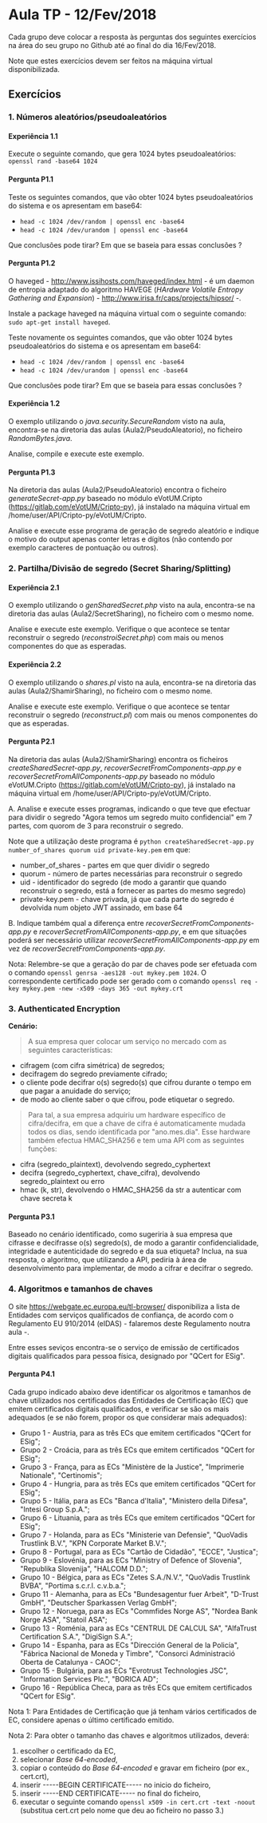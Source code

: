 # Aula TP - 12/Fev/2018

Cada grupo deve colocar a resposta às perguntas dos seguintes exercícios na área do seu grupo no Github até ao final do dia 16/Fev/2018.

Note que estes exercícios devem ser feitos na máquina virtual disponibilizada.

## Exercícios

### 1\. Números aleatórios/pseudoaleatórios

#### Experiência 1.1

Execute o seguinte comando, que gera 1024 bytes pseudoaleatórios: `openssl rand -base64 1024`

#### Pergunta P1.1

Teste os seguintes comandos, que vão obter 1024 bytes pseudoaleatórios do sistema e os apresentam em base64:

- `head -c 1024 /dev/random | openssl enc -base64`
- `head -c 1024 /dev/urandom | openssl enc -base64`

Que conclusões pode tirar? Em que se baseia para essas conclusões ?

#### Pergunta P1.2

O haveged - <http://www.issihosts.com/haveged/index.html> - é um daemon de entropia adaptado do algoritmo HAVEGE (_HArdware Volatile Entropy Gathering and Expansion_) - <http://www.irisa.fr/caps/projects/hipsor/> -.

Instale a package haveged na máquina virtual com o seguinte comando: `sudo apt-get install haveged`.

Teste novamente os seguintes comandos, que vão obter 1024 bytes pseudoaleatórios do sistema e os apresentam em base64:

- `head -c 1024 /dev/random | openssl enc -base64`
- `head -c 1024 /dev/urandom | openssl enc -base64`

Que conclusões pode tirar? Em que se baseia para essas conclusões ?

#### Experiência 1.2

O exemplo utilizando o *java.security.SecureRandom* visto na aula, encontra-se na diretoria das aulas (Aula2/PseudoAleatorio), no ficheiro *RandomBytes.java*.

Analise, compile e execute este exemplo.

#### Pergunta P1.3

Na diretoria das aulas (Aula2/PseudoAleatorio) encontra o ficheiro *generateSecret-app.py* baseado no módulo eVotUM.Cripto (https://gitlab.com/eVotUM/Cripto-py), já instalado na máquina virtual em /home/user/API/Cripto-py/eVotUM/Cripto.

Analise e execute esse programa de geração de segredo aleatório e indique o motivo do output apenas conter letras e dígitos (não contendo por exemplo caracteres de pontuação ou outros).



### 2\. Partilha/Divisão de segredo (Secret Sharing/Splitting)

#### Experiência 2.1

O exemplo utilizando o *genSharedSecret.php* visto na aula, encontra-se na diretoria das aulas (Aula2/SecretSharing), no ficheiro com o mesmo nome.

Analise e execute este exemplo. Verifique o que acontece se tentar reconstruir o segredo (*reconstroiSecret.php*) com mais ou menos componentes do que as esperadas.

#### Experiência 2.2

O exemplo utilizando o *shares.pl* visto na aula, encontra-se na diretoria das aulas (Aula2/ShamirSharing), no ficheiro com o mesmo nome.

Analise e execute este exemplo. Verifique o que acontece se tentar reconstruir o segredo (*reconstruct.pl*) com mais ou menos componentes do que as esperadas.

#### Pergunta P2.1

Na diretoria das aulas (Aula2/ShamirSharing) encontra os ficheiros *createSharedSecret-app.py*, *recoverSecretFromComponents-app.py* e *recoverSecretFromAllComponents-app.py* baseado no módulo eVotUM.Cripto (https://gitlab.com/eVotUM/Cripto-py), já instalado na máquina virtual em /home/user/API/Cripto-py/eVotUM/Cripto.

A. Analise e execute esses programas, indicando o que teve que efectuar para dividir o segredo "Agora temos um segredo muito confidencial" em 7 partes, com quorom de 3 para reconstruir o segredo.

Note que a utilização deste programa é ``python createSharedSecret-app.py number_of_shares quorum uid private-key.pem`` em que:
+ number_of_shares - partes em que quer dividir o segredo
+ quorum - número de partes necessárias para reconstruir o segredo
+ uid - identificador do segredo (de modo a garantir que quando reconstruir o segredo, está a fornecer as partes do mesmo segredo)
+ private-key.pem - chave privada, já que cada parte do segredo é devolvida num objeto JWT assinado, em base 64

B. Indique também qual a diferença entre *recoverSecretFromComponents-app.py* e *recoverSecretFromAllComponents-app.py*, e em que situações poderá ser necessário utilizar *recoverSecretFromAllComponents-app.py* em vez de *recoverSecretFromComponents-app.py*.


Nota: Relembre-se que a geração do par de chaves pode ser efetuada com o comando ``openssl genrsa -aes128 -out mykey.pem 1024``. O correspondente certificado pode ser gerado com o comando ``openssl req -key mykey.pem -new -x509 -days 365 -out mykey.crt``

### 3\. Authenticated Encryption

**Cenário:**

> A sua empresa quer colocar um serviço no mercado com as seguintes características:
  + cifragem (com cifra simétrica) de segredos;
  + decifragem do segredo previamente cifrado;
  + o cliente pode decifrar o(s) segredo(s) que cifrou durante o tempo em que pagar a anuidade do serviço;
  + de modo ao cliente saber o que cifrou, pode etiquetar o segredo.

> Para tal, a sua empresa adquiriu um hardware específico de cifra/decifra, em que a chave de cifra é automaticamente mudada todos os dias, sendo identificada por "ano.mes.dia". Esse hardware também efectua HMAC_SHA256 e tem uma API com as seguintes funções:
  + cifra (segredo_plaintext), devolvendo segredo_cyphertext
  + decifra (segredo_cyphertext, chave_cifra), devolvendo segredo_plaintext ou erro
  + hmac (k, str), devolvendo o HMAC_SHA256 da str a autenticar com chave secreta k

#### Pergunta P3.1

Baseado no cenário identificado, como sugeriria à sua empresa que cifrasse e decifrasse o(s) segredo(s), de modo a garantir confidencialidade, integridade e autenticidade do segredo e da sua etiqueta? Inclua, na sua resposta, o algoritmo, que utilizando a API, pediria à área de desenvolvimento para implementar, de modo a cifrar e decifrar o segredo.

### 4\. Algoritmos e tamanhos de chaves

O site https://webgate.ec.europa.eu/tl-browser/ disponibiliza a lista de Entidades com serviços qualificados de confiança, de acordo com o Regulamento EU 910/2014 (eIDAS) - falaremos deste Regulamento noutra aula -.

Entre esses seviços encontra-se o serviço de emissão de certificados digitais qualificados para pessoa física, designado por "QCert for ESig".

#### Pergunta P4.1

Cada grupo indicado abaixo deve identificar os algoritmos e tamanhos de chave utilizados nos certificados das Entidades de Certificação (EC) que emitem certificados digitais qualificados, e verificar se são os mais adequados (e se não forem, propor os que considerar mais adequados):
+ Grupo 1 - Austria, para as três ECs que emitem certificados "QCert for ESig";
+ Grupo 2 - Croácia, para as três ECs que emitem certificados "QCert for ESig";
+ Grupo 3 - França, para as ECs "Ministère de la Justice", "Imprimerie Nationale", "Certinomis";
+ Grupo 4 - Hungria, para as três ECs que emitem certificados "QCert for ESig";
+ Grupo 5 - Itália, para as ECs "Banca d'Italia", "Ministero della Difesa", "Intesi Group S.p.A.";
+ Grupo 6 - Lituania, para as três ECs que emitem certificados "QCert for ESig";
+ Grupo 7 - Holanda, para as ECs "Ministerie van Defensie", "QuoVadis Trustlink B.V.", "KPN Corporate Market B.V.";
+ Grupo 8 - Portugal, para as ECs "Cartão de Cidadão", "ECCE", "Justica";
+ Grupo 9 - Eslovénia, para as ECs "Ministry of Defence of Slovenia", "Republika Slovenija", "HALCOM D.D.";
+ Grupo 10 - Bélgica, para as ECs "Zetes S.A./N.V.", "QuoVadis Trustlink BVBA", "Portima s.c.r.l. c.v.b.a.";
+ Grupo 11 - Alemanha, para as ECs "Bundesagentur fuer Arbeit", "D-Trust GmbH", "Deutscher Sparkassen Verlag GmbH";
+ Grupo 12 - Noruega, para as ECs "Commfides Norge AS", "Nordea Bank Norge ASA", "Statoil ASA";
+ Grupo 13 - Roménia, para as ECs "CENTRUL DE CALCUL SA", "AlfaTrust Certification S.A.", "DigiSign S.A.";
+ Grupo 14 - Espanha, para as ECs "Dirección General de la Policía", "Fábrica Nacional de Moneda y Timbre", "Consorci Administració Oberta de Catalunya - CAOC";
+ Grupo 15 - Bulgária, para as ECs "Evrotrust Technologies JSC", "Information Services Plc.", "BORICA AD";
+ Grupo 16 - República Checa, para as três ECs que emitem certificados "QCert for ESig".

Nota 1: Para Entidades de Certificação que já tenham vários certificados de EC, considere apenas o último certificado emitido.

Nota 2: Para obter o tamanho das chaves e algoritmos utilizados, deverá:
1. escolher o certificado da EC,
2. selecionar _Base 64-encoded_,
3. copiar o conteúdo do _Base 64-encoded_ e gravar em ficheiro (por ex., cert.crt),
4. inserir -----BEGIN CERTIFICATE----- no inicio do ficheiro,
5. inserir -----END CERTIFICATE----- no final do ficheiro,
6. executar o seguinte comando ``openssl x509 -in cert.crt -text -noout`` (substitua cert.crt pelo nome que deu ao ficheiro no passo 3.)
